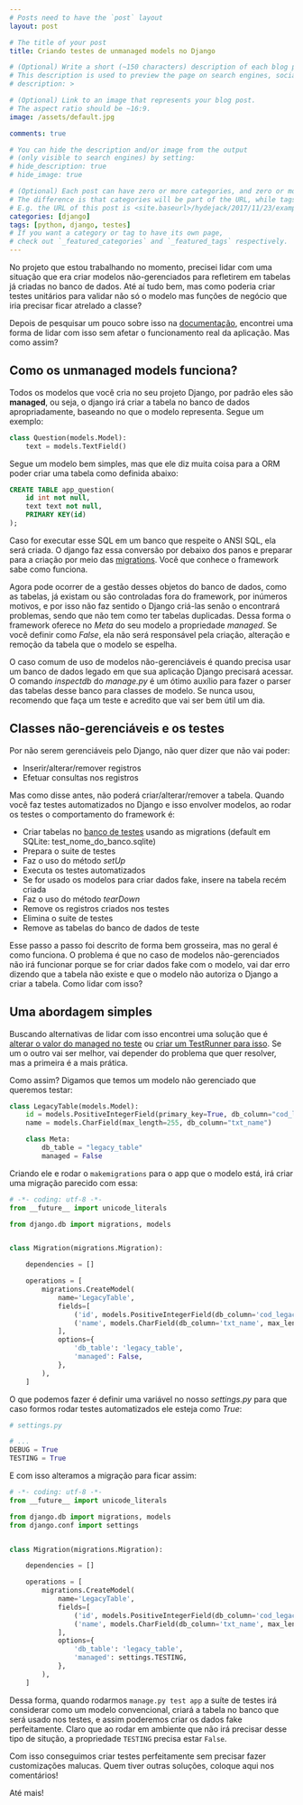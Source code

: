 ```yaml
---
# Posts need to have the `post` layout
layout: post

# The title of your post
title: Criando testes de unmanaged models no Django

# (Optional) Write a short (~150 characters) description of each blog post.
# This description is used to preview the page on search engines, social media, etc.
# description: >

# (Optional) Link to an image that represents your blog post.
# The aspect ratio should be ~16:9.
image: /assets/default.jpg

comments: true

# You can hide the description and/or image from the output
# (only visible to search engines) by setting:
# hide_description: true
# hide_image: true

# (Optional) Each post can have zero or more categories, and zero or more tags.
# The difference is that categories will be part of the URL, while tags will not.
# E.g. the URL of this post is <site.baseurl>/hydejack/2017/11/23/example-content/
categories: [django]
tags: [python, django, testes]
# If you want a category or tag to have its own page,
# check out `_featured_categories` and `_featured_tags` respectively.
---
```


No projeto que estou trabalhando no momento, precisei lidar com uma situação que era
criar modelos não-gerenciados para refletirem em tabelas já criadas no banco de dados. Até aí tudo bem,
mas como poderia criar testes unitários para validar não só o modelo mas funções de negócio que iria
precisar ficar atrelado a classe?

Depois de pesquisar um pouco sobre isso na [documentação](https://docs.djangoproject.com/en/2.1/ref/models/options/#managed), encontrei uma forma de lidar com isso
sem afetar o funcionamento real da aplicação. Mas como assim?

## Como os unmanaged models funciona?

Todos os modelos que você cria no seu projeto Django, por padrão eles são **managed**, ou seja,
o django irá criar a tabela no banco de dados apropriadamente, baseando no que o modelo representa. Segue um exemplo:

```python
class Question(models.Model):
    text = models.TextField()
```

Segue um modelo bem simples, mas que ele diz muita coisa para a ORM poder criar uma tabela como definida abaixo:

```sql
CREATE TABLE app_question(
    id int not null,
    text text not null,
    PRIMARY KEY(id)
);
```

Caso for executar esse SQL em um banco que respeite o ANSI SQL, ela será criada. O django faz essa conversão por debaixo dos panos e preparar para a criação por meio das [migrations](https://docs.djangoproject.com/en/2.1/topics/migrations/). Você que conhece o framework sabe como funciona.

Agora pode ocorrer de a gestão desses objetos do banco de dados, como as tabelas, já existam ou são controladas fora do framework, por
inúmeros motivos, e por isso não faz sentido o Django criá-las senão o encontrará problemas, sendo que não tem como ter tabelas duplicadas. Dessa forma o framework oferece no _Meta_ do seu modelo a propriedade _managed_. Se você definir como _False_, ela não será
responsável pela criação, alteração e remoção da tabela que o modelo se espelha.

O caso comum de uso de modelos não-gerenciáveis é quando precisa usar um banco de dados legado em que sua aplicação Django precisará
acessar. O comando _inspectdb_ do _manage.py_ é um ótimo auxílio para fazer o parser das tabelas desse banco para classes de modelo. Se nunca usou, recomendo que faça um teste e acredito que vai ser bem útil um dia.

## Classes não-gerenciáveis e os testes

Por não serem gerenciáveis pelo Django, não quer dizer que não vai poder:

- Inserir/alterar/remover registros
- Efetuar consultas nos registros

Mas como disse antes, não poderá criar/alterar/remover a tabela. Quando você faz testes automatizados no Django e isso envolver modelos, ao rodar os testes o comportamento do framework é:

- Criar tabelas no [banco de testes](https://docs.djangoproject.com/en/2.1/topics/testing/overview/#the-test-database) usando as migrations (default em SQLite: test_nome_do_banco.sqlite)
- Prepara o suite de testes
- Faz o uso do método _setUp_
- Executa os testes automatizados
- Se for usado os modelos para criar dados fake, insere na tabela recém criada
- Faz o uso do método _tearDown_
- Remove os registros criados nos testes
- Elimina o suite de testes
- Remove as tabelas do banco de dados de teste

Esse passo a passo foi descrito de forma bem grosseira, mas no geral é como funciona. O problema é que no caso de modelos não-gerenciados não irá funcionar porque se for criar dados fake com o modelo, vai dar erro dizendo que a tabela não existe e que o modelo não autoriza o Django a criar a tabela. Como lidar com isso?

## Uma abordagem simples

Buscando alternativas de lidar com isso encontrei uma solução que é [alterar o valor do managed no teste](https://kdazzle.svbtle.com/testing-with-unmanaged-databases-in-django) ou [criar um TestRunner para isso](https://dev.to/patrnk/testing-against-unmanaged-models-in-django). Se um o outro vai ser melhor, vai depender do problema que quer resolver, mas a primeira é a mais prática.

Como assim? Digamos que temos um modelo não gerenciado que queremos testar:

```python
class LegacyTable(models.Model):
    id = models.PositiveIntegerField(primary_key=True, db_column="cod_legacy")
    name = models.CharField(max_length=255, db_column="txt_name")

    class Meta:
        db_table = "legacy_table"
        managed = False
```

Criando ele e rodar o `makemigrations` para o app que o modelo está, irá criar uma migração parecido com essa:

```python
# -*- coding: utf-8 -*-
from __future__ import unicode_literals

from django.db import migrations, models


class Migration(migrations.Migration):

    dependencies = []

    operations = [
        migrations.CreateModel(
            name='LegacyTable',
            fields=[
                ('id', models.PositiveIntegerField(db_column='cod_legacy', primary_key=True, serialize=False)),
                ('name', models.CharField(db_column='txt_name', max_length=255)),
            ],
            options={
                'db_table': 'legacy_table',
                'managed': False,
            },
        ),
    ]
```

O que podemos fazer é definir uma variável no nosso _settings.py_ para que caso formos rodar testes automatizados ele esteja como _True_:

```python
# settings.py

# ...
DEBUG = True
TESTING = True
```

E com isso alteramos a migração para ficar assim:

```python
# -*- coding: utf-8 -*-
from __future__ import unicode_literals

from django.db import migrations, models
from django.conf import settings


class Migration(migrations.Migration):

    dependencies = []

    operations = [
        migrations.CreateModel(
            name='LegacyTable',
            fields=[
                ('id', models.PositiveIntegerField(db_column='cod_legacy', primary_key=True, serialize=False)),
                ('name', models.CharField(db_column='txt_name', max_length=255)),
            ],
            options={
                'db_table': 'legacy_table',
                'managed': settings.TESTING,
            },
        ),
    ]
```

Dessa forma, quando rodarmos `manage.py test app` a suíte de testes irá considerar como um modelo convencional, criará a tabela
no banco que será usado nos testes, e assim poderemos criar os dados fake perfeitamente. Claro que ao rodar em ambiente que não irá precisar desse tipo de situção, a propriedade `TESTING` precisa estar `False`.

Com isso conseguimos criar testes perfeitamente sem precisar fazer customizações malucas. Quem tiver outras soluções, coloque aqui nos comentários!

Até mais!
